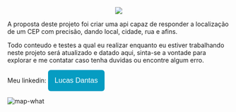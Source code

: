 <p align="center">

<img src="https://img.shields.io/badge/-Atividade%20Concluido%20com%20Exito-green"/>

</p>
  A proposta deste projeto foi criar uma api capaz de responder a localização de um CEP com precisão, dando local, cidade, rua e afins.
</p>

Todo conteudo e testes a qual eu realizar enquanto eu estiver trabalhando neste projeto será atualizado e datado aqui, sinta-se a vontade para explorar e me contatar caso tenha duvidas ou encontre algum erro.

  Meu linkedin: <a href="https://www.linkedin.com/in/lucas-dantas-6837b9227/"><button style="background: #069cc2; border-radius: 6px; padding: 15px; cursor: pointer; color: #fff; border: none; font-size: 16px;">Lucas Dantas</button></a>
  
  



![map-what](https://user-images.githubusercontent.com/105881498/185699162-9a7af0e1-23f7-4ce6-8caa-99acb01cad82.gif)
